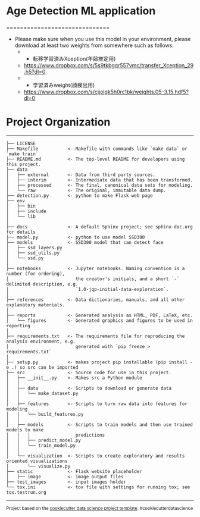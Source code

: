 # Age Detection ML application
==============================

- Please make sure when you use this model in your environment, please download at least two weights from somewhere such as follows:
  - - 転移学習済みXception(年齢推定用)
  - https://www.dropbox.com/s/5s9tkbgqr557vmc/transfer_Xception_29.h5?dl=0
  - - 学習済みweight(顔検出用)
  - https://www.dropbox.com/s/cjjolgk5h0rc1bk/weights.05-3.15.hdf5?dl=0



# Project Organization
------------

    ├── LICENSE
    ├── Makefile           <- Makefile with commands like `make data` or `make train`
    ├── README.md          <- The top-level README for developers using this project.
    ├── data
    │   ├── external       <- Data from third party sources.
    │   ├── interim        <- Intermediate data that has been transformed.
    │   ├── processed      <- The final, canonical data sets for modeling.
    │   └── raw            <- The original, immutable data dump.
    ├── detection.py       <- python to make Flask web page
    ├── env
    │   ├── bin
    │   ├── include       
    │   └── lib
    │
    ├── docs               <- A default Sphinx project; see sphinx-doc.org for details
    ├── model.py           <- python to use model SSD300
    ├── models             <- SSD300 model that can detect face
    │   ├── ssd_layers.py
    │   ├── ssd_utils.py       
    │   └── ssd.py
    │
    ├── notebooks          <- Jupyter notebooks. Naming convention is a number (for ordering),
    │                         the creator's initials, and a short `-` delimited description, e.g.
    │                         `1.0-jqp-initial-data-exploration`.
    │
    ├── references         <- Data dictionaries, manuals, and all other explanatory materials.
    │
    ├── reports            <- Generated analysis as HTML, PDF, LaTeX, etc.
    │   └── figures        <- Generated graphics and figures to be used in reporting
    │
    ├── requirements.txt   <- The requirements file for reproducing the analysis environment, e.g.
    │                         generated with `pip freeze > requirements.txt`
    │
    ├── setup.py           <- makes project pip installable (pip install -e .) so src can be imported
    ├── src                <- Source code for use in this project.
    │   ├── __init__.py    <- Makes src a Python module
    │   │
    │   ├── data           <- Scripts to download or generate data
    │   │   └── make_dataset.py
    │   │
    │   ├── features       <- Scripts to turn raw data into features for modeling
    │   │   └── build_features.py
    │   │
    │   ├── models         <- Scripts to train models and then use trained models to make
    │   │   │                 predictions
    │   │   ├── predict_model.py
    │   │   └── train_model.py
    │   │
    │   └── visualization  <- Scripts to create exploratory and results oriented visualizations
    │       └── visualize.py
    ├── static             <- Flask website placeholder
    │   ├── image          <- image output files
    ├── test_images        <- input images holder
    └── tox.ini            <- tox file with settings for running tox; see tox.testrun.org


--------

<p><small>Project based on the <a target="_blank" href="https://drivendata.github.io/cookiecutter-data-science/">cookiecutter data science project template</a>. #cookiecutterdatascience</small></p>
